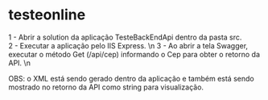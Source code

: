 # testeonline

1 - Abrir a solution da aplicação TesteBackEndApi dentro da pasta src. <br />
2 - Executar a aplicação pelo IIS Express. \n
3 - Ao abrir a tela Swagger, executar o método Get (/api/cep) informando o Cep para obter o retorno da API. \n

OBS: o XML está sendo gerado dentro da aplicação e também está sendo mostrado no retorno da API como string para visualização.
